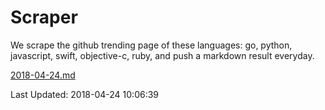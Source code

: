 # Scraper

We scrape the github trending page of these languages: go, python, javascript, swift, objective-c, ruby, and push a markdown result everyday.

[2018-04-24.md](https://github.com/henson/Scraper/blob/master/2018-04-24.md)

Last Updated: 2018-04-24 10:06:39